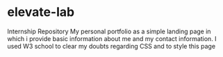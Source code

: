 # elevate-lab
Internship Repository
My personal portfolio as a simple landing page in which i provide basic information about me and my contact information. I used W3 school to clear my doubts regarding CSS and to style this page 
